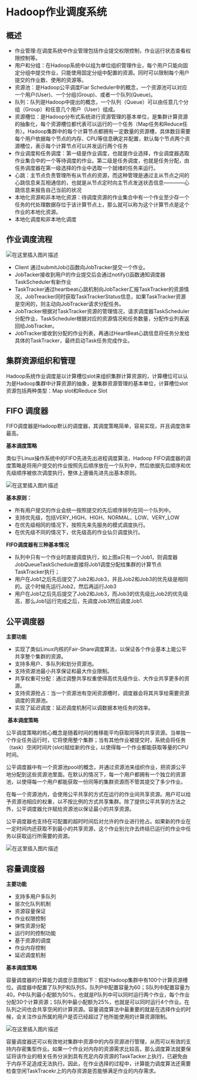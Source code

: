 # Hadoop作业调度系统

## 概述

- 作业管理:在调度系统中作业管理包括作业提交权限控制，作业运行状态查看权限控制等。
- 用户和分组：在Hadoop系统中以组为单位组织管理作业，每个用户只能向固定分组中提交作业，只能使用固定分组中配置的资源。同时可以限制每个用户提交的作业数、使用的资源等。
- 资源池：是Hadoop公平调度Fiar Scheduler中的概念，一个资源池可以对应一个用户(User)、一个分组(Group)、或者一个队列(Queue)。
- 队列：队列是Hadoop中提出的概念，一个队列（Queue）可以由任意几个分组（Group）和任意几个用户（User）组成。
- 资源槽位：是Hadoop分布式系统进行资源管理的基本单位，是集群计算资源的抽象化，每个资源槽位都代表可以运行的一个任务（Map任务和Reduce任务）。Hadoop集群中的每个计算节点都拥有一定数量的资源槽，具体数目需要每个用户依据每个节点的内存、CPU等信息确定并配置，默认每个节点两个资源槽位，表示每个计算节点可以并发运行两个任务
- 作业调度和任务调度：第一级是作业调度，也就是作业选择，作业调度器选取作业集合中的一个等待调度的作业。第二级是任务调度，也就是任务分配，由任务调度器在第一级选择的作业中选取一个就绪的任务来运行。
- 心跳：主节点负责管理所有从节点的资源，而这种管理是通过主从节点之间的心跳信息来互相通信的，也就是从节点定时向主节点发送状态信息————心跳信息来报告自己当前的状况
- 本地化资源和非本地化资源：待调度资源的作业集合中有一个作业至少存一个任务的代处理数据存位于该计算节点上，那么就可以称为这个计算节点是这个作业的本地化资源。
- 本地化调度和非本地化调度

## 作业调度流程

![在这里插入图片描述](https://img-blog.csdnimg.cn/20190129233657222.png?x-oss-process=image/watermark,type_ZmFuZ3poZW5naGVpdGk,shadow_10,text_aHR0cHM6Ly9ibG9nLmNzZG4ubmV0L3FxXzIxMTI1MTgz,size_16,color_FFFFFF,t_70)

- Client 通过submitJob()函数向JobTracker提交一个作业。
- JobTacker接收到用户的作业提交后会通过notify()函数通知调度器TaskScheduler有新作业
- TaskTracker通过heartbeat心跳机制向JobTacker汇报TaskTracker的资源情况，JobTreacker同时获取TaskTrackerStatus信息，如果TaskTracker资源是空闲的，则主动向JobTracker请求分配任务。
- JobTracker根据对TaskTracker资源的管理情况，请求调度器TaskScheduler分配作业，TaskScheduler根据对应的资源情况和任务数量，分配作业列表返回给JobTracker。
- JobTracker接收到分配的作业列表，再通过HeartBeat心跳信息将任务分发给具体的TaskTracker，最终启动Task任务完成作业。

## 集群资源组织和管理

Hadoop系统作业调度是以计算槽位slot来组织集群计算资源的，计算槽位可以认为是Hadoop集群中计算资源的抽象，是集群资源管理的基本单位，计算槽位slot资源包括两种类型：Map slot和Reduce Slot

## FIFO 调度器

FIFO调度器是Hadoop默认的调度器，其调度策略简单，容易实现，并且调度效率最高。

**基本调度策略**

类似于Linux操作系统中的FIFO先进先出进程调度算法，Hadoop FIFO调度器的调度策略是将用户提交的作业按照先后顺序放在一个队列中，然后依据先后顺序和优先级顺序被依次调度执行，整体上遵循先进先出基本原则。

![在这里插入图片描述](https://img-blog.csdnimg.cn/20190129233703711.png?x-oss-process=image/watermark,type_ZmFuZ3poZW5naGVpdGk,shadow_10,text_aHR0cHM6Ly9ibG9nLmNzZG4ubmV0L3FxXzIxMTI1MTgz,size_16,color_FFFFFF,t_70)

**基本原则：**

- 所有用户提交的作业会统一按照提交的先后顺序排列在同一个队列中。
- 支持优先级，包括VERY_HIGH、HIGH、NORMAL、LOW、VERY_LOW
- 在优先级相同的情况下，按照先来先服务的模式调度执行。
- 在优先级不同的情况下，优先级高的作业仙贝调度执行。

**FIFO调度器有三种基本情况**

- 队列中只有一个作业时直接调度执行，如上图a只有一个Job1，则调度器JobQueueTaskSchedule直接将Job1调度分配给集群的计算节点TaskTracker执行；
- 用户在Job1之后先后提交了Job2和Job3，并且Job2和Job3的优先级是相同的。这个时候先运行Job2，然后再运行Job3
- 用户在Job1之后先后提交了Job2和Job3，而Job3的优先级比Job2的优先级高，那么Job1运行完成之后，先调度Job3然后调度Job1.

## 公平调度器

**主要功能**

- 实现了类似Linux内核的Fair-Share调度算法，以保证各个作业基本上能公平共享整个集群的资源。
- 支持多用户、多队列和划分资源池。
- 支持资源池最小共享保证和最大作业限制。
- 共享权重可分配：通过调整共享权重使得高优先级作业、大作业共享更多的资源。
- 支持资源抢占：当一个资源池有空闲资源槽时，调度器会将其共享给需要资源调度的资源池。
- 实现了延迟调度：延迟调度机制可以调数据本地任务的效率。

 **基本调度策略**

公平调度策略的核心概念是随着时间的推移能平均获取同等的共享资源。当单独一个作业任务运行时，它将使用整个集群；当有其他作业被提交时，系统会将任务（task）空闲时间片(slot)赋给新的作业，以使得每一个作业都能获取等量的CPU时间。

公平调度器中有一个资源池pool的概念，并通过资源池来组织作业，把资源公平地分配到这些资源池里面。在默认的情况下，每一个用户都拥有一个独立的资源池，以使得每一个用户都能获取一份同等的集群资源而不管其提交了多少作业。

在每一个资源池内，会使用公平共享的方式在运行的作业间共享资源。用户可以给予资源池相应的权重，以不按比例的方式共享集群。除了提供公平共享的方法之外，公平调度器允许赋给资源池以保证最小的共享资源。

公平调度器也支持在可配置的超时时间后对允许的作业进行抢占。如果新的作业在一定时间内还获取不到最小的共享资源，这个作业别允许去终结已运行的作业中任务以获取运行所需要的资源。

![在这里插入图片描述](https://img-blog.csdnimg.cn/20190129233715558.png?x-oss-process=image/watermark,type_ZmFuZ3poZW5naGVpdGk,shadow_10,text_aHR0cHM6Ly9ibG9nLmNzZG4ubmV0L3FxXzIxMTI1MTgz,size_16,color_FFFFFF,t_70)

## 容量调度器

**主要功能**

- 支持多用户多队列
- 层次化队列机制
- 资源容量保证
- 作业权限控制
- 弹性资源分配
- 运行时的控制功能
- 基于资源的调度
- 作业内存控制
- 延迟调度机制

**基本调度策略**

容量调度器的计算能力调度示意图如下：假定Hadoop集群中有100个计算资源槽位。调度器中配置了队列P和队列S，队列P中配置容量为60；S队列中配置容量为40。P中队列最小配额为50%，也就是P队列中可以同时运行两个作业，每个作业分配30个计算资源；S队列中最小配额为25%，也就是可以同时运行4个作业。在队列之间也会共享空闲的计算资源。容量调度算法中最重要的就是在选择作业的时候，会关注作业所属的用户是否已经超过了他所能使用的计算资源限制。

![在这里插入图片描述](https://img-blog.csdnimg.cn/20190129233720932.png?x-oss-process=image/watermark,type_ZmFuZ3poZW5naGVpdGk,shadow_10,text_aHR0cHM6Ly9ibG9nLmNzZG4ubmV0L3FxXzIxMTI1MTgz,size_16,color_FFFFFF,t_70)

容量调度器还可以有效地对集群中资源中的内存资源进行管理，从而可以有效的支持内存密集型作业。如果一个作业对内存的资源需求比较高，那么调度算法就要保证将该作业的相关任务分派到具有充足内存资源的TaskTacker上执行，已避免由于内存不足造成无法执行。因此，在作业选择的过程中，计算能力调度算法还需要检查空闲TaskTracekr上的内存资源是否能够满足作业的内存需求。





